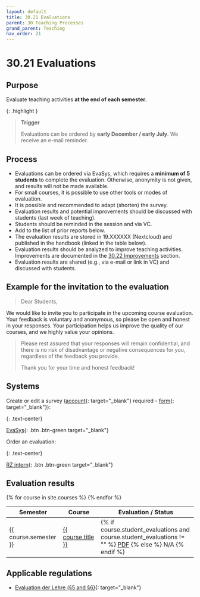 ```yaml
---
layout: default
title: 30.21 Evaluations
parent: 30 Teaching Processes
grand_parent: Teaching
nav_order: 21
---
```


# 30.21 Evaluations

## Purpose

Evaluate teaching activities **at the end of each semester**.

{: .highlight }
> **Trigger**
> 
> Evaluations can be ordered by **early December / early July**. We receive an e-mail reminder.

## Process

- Evaluations can be ordered via EvaSys, which requires a **minimum of 5 students** to complete the evaluation. Otherwise, anonymity is not given, and results will not be made available.
- For small courses, it is possible to use other tools or modes of evaluation.
- It is possible and recommended to adapt (shorten) the survey.
- Evaluation results and potential improvements should be discussed with students (last week of teaching).
- Students should be reminded in the session and via VC.
- Add to the list of prior reports below.
- The evaluation results are stored in 19.XXXXXX (Nextcloud) and published in the handbook (linked in the table below).
- Evaluation results should be analyzed to improve teaching activities. Improvements are documented in the [30.22 Improvements](30.22.improvements.html) section.
- Evaluation results are shared (e.g., via e-mail or link in VC) and discussed with students.

## Example for the invitation to the evaluation

> Dear Students,
> 
We would like to invite you to participate in the upcoming course evaluation. Your feedback is voluntary and anonymous, so please be open and honest in your responses. Your participation helps us improve the quality of our courses, and we highly value your opinions.
> 
> Please rest assured that your responses will remain confidential, and there is no risk of disadvantage or negative consequences for you, regardless of the feedback you provide.
> 
> Thank you for your time and honest feedback!

## Systems

Create or edit a survey ([account](https://www.uni-bamberg.de/its/dienstleistungen/eva/evasys/){: target="_blank"} required - [form](https://www.uni-bamberg.de/its/dienstleistungen/eva/evasys/antrag-benutzerkonto-in-evasys/){: target="_blank"}):

{: .text-center}

[EvaSys](https://evasys.uni-bamberg.de/evasys/public/ui/){: .btn .btn-green target="_blank"}


Order an evaluation:

{: .text-center}

[RZ intern](https://www.uni-bamberg.de/its/lehrevaluation/){: .btn .btn-green target="_blank"}

## Evaluation results

<table>
  <thead>
    <tr>
      <th>Semester</th>
      <th>Course</th>
      <th>Evaluation / Status</th>
    </tr>
  </thead>
  <tbody>
    {% for course in site.courses %}
    <tr>
      <td>{{ course.semester }}</td>
      <td><a href="{{ site.baseurl }}{{ course.url }}">{{ course.title }}</a></td>
      <td>
        {% if course.student_evaluations and course.student_evaluations != "" %}
          <a href="{{ site.baseurl }}/assets/evaluations/{{ course.student_evaluations }}">PDF</a>
        {% else %}
            N/A
        {% endif %}
      </td>
    </tr>
    {% endfor %}
  </tbody>
</table>

## Applicable regulations

- [Evaluation der Lehre (§5 and §6)](https://www.uni-bamberg.de/fileadmin/www.abt-studium/Rechtsvorschriften/1Organisation/Evaluation%20Lehre%20Studium/180305-O-Sicherung-Qualitaet-Lehre-Studium.pdf){: target="_blank"}

